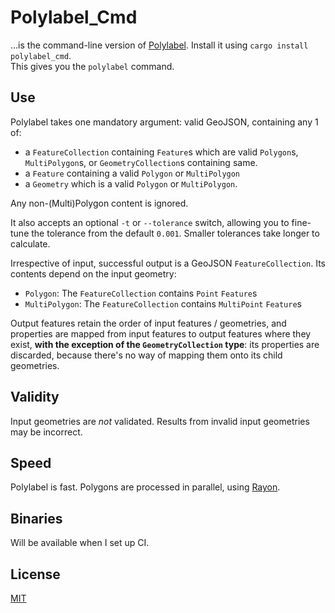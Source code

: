 # Polylabel_Cmd
…is the command-line version of [Polylabel](https://github.com/urschrei/polylabel-rs). Install it using `cargo install polylabel_cmd`.  
This gives you the `polylabel` command.

## Use
Polylabel takes one mandatory argument: valid GeoJSON, containing any 1 of:

- a `FeatureCollection` containing `Feature`s which are valid `Polygon`s, `MultiPolygon`s, or `GeometryCollection`s containing same.
- a `Feature` containing a valid `Polygon` or `MultiPolygon`
- a `Geometry` which is a valid `Polygon` or `MultiPolygon`.

Any non-(Multi)Polygon content is ignored.  

It also accepts an optional `-t` or `--tolerance` switch, allowing you to fine-tune the tolerance from the default `0.001`. Smaller tolerances take longer to calculate.   

Irrespective of input, successful output is a GeoJSON `FeatureCollection`. Its contents depend on the input geometry:
- `Polygon`: The `FeatureCollection` contains `Point` `Feature`s
- `MultiPolygon`: The `FeatureCollection` contains `MultiPoint` `Feature`s

Output features retain the order of input features / geometries, and properties are mapped from input features to output features where they exist, **with the exception of the `GeometryCollection` type**: its properties are discarded, because there's no way of mapping them onto its child geometries.

## Validity
Input geometries are *not* validated. Results from invalid input geometries may be incorrect.

## Speed
Polylabel is fast. Polygons are processed in parallel, using [Rayon](https://github.com/rayon-rs/rayon).

## Binaries
Will be available when I set up CI.

## License
[MIT](license.txt)
